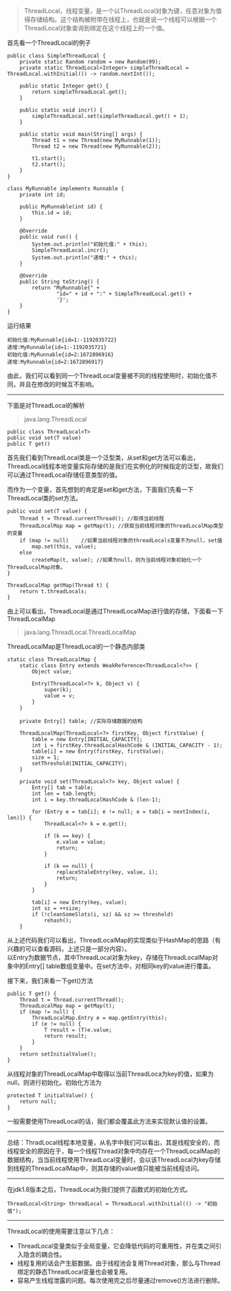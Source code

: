 > ThreadLocal，线程变量，是一个以ThreadLocal对象为键，任意对象为值得存储结构。这个结构被附带在线程上，也就是说一个线程可以根据一个ThreadLocal对象查询到绑定在这个线程上的一个值。

首先看一个ThreadLocal的例子  
	
	public class SimpleThreadLocal {
	    private static Random random = new Random(99);
	    private static ThreadLocal<Integer> simpleThreadLocal = ThreadLocal.withInitial(() -> random.nextInt());
	
	    public static Integer get() {
	        return simpleThreadLocal.get();
	    }
	
	    public static void incr() {
	        simpleThreadLocal.set(simpleThreadLocal.get() + 1);
	    }
	
	    public static void main(String[] args) {
	        Thread t1 = new Thread(new MyRunnable(1));
	        Thread t2 = new Thread(new MyRunnable(2));
	
	        t1.start();
	        t2.start();
	    }
	}

	class MyRunnable implements Runnable {
	    private int id;
	
	    public MyRunnable(int id) {
	        this.id = id;
	    }
	
	    @Override
	    public void run() {
	        System.out.println("初始化值:" + this);
	        SimpleThreadLocal.incr();
	        System.out.println("递增:" + this);
	    }
	
	    @Override
	    public String toString() {
	        return "MyRunnable{" +
	                "id=" + id + ":" + SimpleThreadLocal.get() +
	                '}';
	    }
	}

运行结果
	
	初始化值:MyRunnable{id=1:-1192035722}
	递增:MyRunnable{id=1:-1192035721}
	初始化值:MyRunnable{id=2:1672896916}
	递增:MyRunnable{id=2:1672896917}

由此，我们可以看到同一个ThreadLocal变量被不同的线程使用时，初始化值不同，并且在修改的时候互不影响。    

---
下面是对ThreadLocal的解析

> java.lang.ThreadLocal

	
	public class ThreadLocal<T>
	public void set(T value)
	public T get()
首先我们看到ThreadLocal类是一个泛型类，从set和get方法可以看出，ThreadLocal线程本地变量实际存储的是我们在实例化的时候指定的泛型，故我们可以通过ThreadLocal存储任意类型的值。  
  
而作为一个变量，首先想到的肯定是set和get方法，下面我们先看一下ThreadLocal类的set方法。  
	
	public void set(T value) {
        Thread t = Thread.currentThread(); //取得当前线程
        ThreadLocalMap map = getMap(t); //获取当前线程对象的ThreadLocalMap类型的变量
        if (map != null)	//如果当前线程对象的threadLocals变量不为null，set值
            map.set(this, value);
        else
            createMap(t, value); //如果为null，则为当前线程对象初始化一个ThreadLocalMap对象。
    }
	
	ThreadLocalMap getMap(Thread t) {
        return t.threadLocals;
    }
由上可以看出，ThreadLocal是通过ThreadLocalMap进行值的存储，下面看一下ThreadLocalMap
>java.lang.ThreadLocal.ThreadLocalMap  

ThreadLocalMap是ThreadLocal的一个静态内部类

	
	static class ThreadLocalMap {
		static class Entry extends WeakReference<ThreadLocal<?>> {
            Object value;

            Entry(ThreadLocal<?> k, Object v) {
                super(k);
                value = v;
            }
        }
		
		private Entry[] table; //实际存储数据的结构
		
		ThreadLocalMap(ThreadLocal<?> firstKey, Object firstValue) {
            table = new Entry[INITIAL_CAPACITY];
            int i = firstKey.threadLocalHashCode & (INITIAL_CAPACITY - 1);
            table[i] = new Entry(firstKey, firstValue);
            size = 1;
            setThreshold(INITIAL_CAPACITY);
        }

		private void set(ThreadLocal<?> key, Object value) {
            Entry[] tab = table;
            int len = tab.length;
            int i = key.threadLocalHashCode & (len-1);

            for (Entry e = tab[i]; e != null; e = tab[i = nextIndex(i, len)]) {
                ThreadLocal<?> k = e.get();

                if (k == key) {
                    e.value = value;
                    return;
                }

                if (k == null) {
                    replaceStaleEntry(key, value, i);
                    return;
                }
            }

            tab[i] = new Entry(key, value);
            int sz = ++size;
            if (!cleanSomeSlots(i, sz) && sz >= threshold)
                rehash();
        }

从上述代码我们可以看出，ThreadLocalMap的实现类似于HashMap的思路（有兴趣的可以查看源码，上述只是一部分内容）。  
以Entry为数据节点，其中ThreadLocal对象为key，存储在ThreadLocalMap对象中的Entry[] table数组变量中。在set方法中，对相同key的value进行覆盖。  

接下来，我们来看一下get()方法  
	
	public T get() {
        Thread t = Thread.currentThread();
        ThreadLocalMap map = getMap(t);
        if (map != null) {
            ThreadLocalMap.Entry e = map.getEntry(this);
            if (e != null) {
                T result = (T)e.value;
                return result;
            }
        }
        return setInitialValue();
    }

从线程对象的ThreadLocalMap中取得以当前ThreadLoca为key的值，如果为null，则进行初始化。初始化方法为
	
	protected T initialValue() {
        return null;
    }
一般需要使用ThreadLocal的话，我们都会覆盖此方法来实现默认值的设置。

---
总结：ThradLocal线程本地变量，从名字中我们可以看出，其是线程安全的，而线程安全的原因在于，每一个线程Thread对象中均存在一个ThreadLocalMap的数据结构，当当前线程使用ThreadLocal变量时，会以该ThreadLocal为key存储到线程的ThreadLocalMap中，则其存储的value值只能被当前线程访问。  
  

---
在jdk1.8版本之后，ThreadLocal为我们提供了函数式的初始化方式。
	
	ThreadLocal<String> threadLocal = ThreadLocal.withInitial(() -> "初始值");

---
ThreadLocal的使用需要注意以下几点：  
- ThreadLocal变量类似于全局变量，它会降低代码的可重用性，并在类之间引入隐含的耦合性。
- 线程复用的话会产生脏数据。由于线程池会复用Thread对象，那么与Thread绑定的静态ThreadLocal变量也会被复用。
- 容易产生线程泄露的问题。每次使用完之后尽量通过remove()方法进行删除。
	
